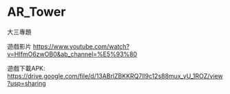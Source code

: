 # AR_Tower

大三專題

遊戲影片 https://www.youtube.com/watch?v=HIfmO6zwOB0&ab_channel=%E5%93%80

遊戲下載APK: https://drive.google.com/file/d/13ABrlZBKKRQ7ll9c12s88mux_yU_1ROZ/view?usp=sharing
